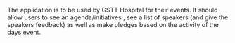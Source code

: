 The application is to be used by GSTT Hospital for their events. It should allow users to see an agenda/initiatives ,  see a list of speakers (and give the speakers feedback) as well as make pledges based on the activity of the days event.
